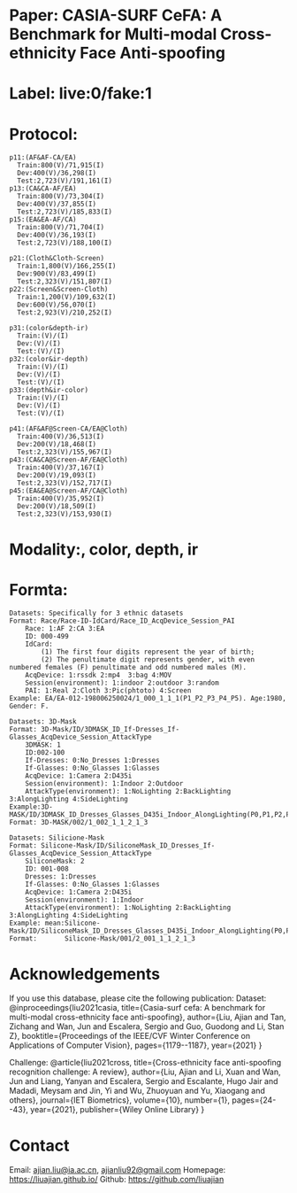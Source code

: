 # Paper: CASIA-SURF CeFA: A Benchmark for Multi-modal Cross-ethnicity Face Anti-spoofing

# Label: live:0/fake:1

# Protocol:
```
p11:(AF&AF-CA/EA)
  Train:800(V)/71,915(I)
  Dev:400(V)/36,298(I)
  Test:2,723(V)/191,161(I)
p13:(CA&CA-AF/EA)
  Train:800(V)/73,304(I)
  Dev:400(V)/37,855(I)
  Test:2,723(V)/185,833(I)
p15:(EA&EA-AF/CA)
  Train:800(V)/71,704(I)
  Dev:400(V)/36,193(I)
  Test:2,723(V)/188,100(I)
  
p21:(Cloth&Cloth-Screen)
  Train:1,800(V)/166,255(I)
  Dev:900(V)/83,499(I)
  Test:2,323(V)/151,807(I)
p22:(Screen&Screen-Cloth)
  Train:1,200(V)/109,632(I)
  Dev:600(V)/56,070(I)
  Test:2,923(V)/210,252(I)

p31:(color&depth-ir)
  Train:(V)/(I)
  Dev:(V)/(I)
  Test:(V)/(I)
p32:(color&ir-depth)
  Train:(V)/(I)
  Dev:(V)/(I)
  Test:(V)/(I)
p33:(depth&ir-color)
  Train:(V)/(I)
  Dev:(V)/(I)
  Test:(V)/(I)

p41:(AF&AF@Screen-CA/EA@Cloth)
  Train:400(V)/36,513(I)
  Dev:200(V)/18,468(I)
  Test:2,323(V)/155,967(I)
p43:(CA&CA@Screen-AF/EA@Cloth)
  Train:400(V)/37,167(I)
  Dev:200(V)/19,093(I)
  Test:2,323(V)/152,717(I)
p45:(EA&EA@Screen-AF/CA@Cloth)
  Train:400(V)/35,952(I)
  Dev:200(V)/18,509(I)
  Test:2,323(V)/153,930(I)
```

# Modality:, color, depth, ir

# Formta:
```
Datasets: Specifically for 3 ethnic datasets
Format: Race/Race-ID-IdCard/Race_ID_AcqDevice_Session_PAI
    Race: 1:AF 2:CA 3:EA
    ID: 000-499
    IdCard: 
        (1) The first four digits represent the year of birth; 
        (2) The penultimate digit represents gender, with even numbered females (F) penultimate and odd numbered males (M).
    AcqDevice: 1:rssdk 2:mp4  3:bag 4:MOV
    Session(environment): 1:indoor 2:outdoor 3:random
    PAI: 1:Real 2:Cloth 3:Pic(phtoto) 4:Screen
Example: EA/EA-012-198006250024/1_000_1_1_1(P1_P2_P3_P4_P5). Age:1980, Gender: F.

Datasets: 3D-Mask
Format: 3D-Mask/ID/3DMASK_ID_If-Dresses_If-Glasses_AcqDevice_Session_AttackType
    3DMASK: 1
    ID:002-100
    If-Dresses: 0:No_Dresses 1:Dresses
    If-Glasses: 0:No_Glasses 1:Glasses
    AcqDevice: 1:Camera 2:D435i
    Session(environment): 1:Indoor 2:Outdoor
    AttackType(environment): 1:NoLighting 2:BackLighting 3:AlongLighting 4:SideLighting
Example:3D-MASK/ID/3DMASK_ID_Dresses_Glasses_D435i_Indoor_AlongLighting(P0,P1,P2,P3,P4,P5,P6)
Format: 3D-MASK/002/1_002_1_1_2_1_3

Datasets: Silicione-Mask
Format: Silicone-Mask/ID/SiliconeMask_ID_Dresses_If-Glasses_AcqDevice_Session_AttackType
    SiliconeMask: 2
    ID: 001-008
    Dresses: 1:Dresses
    If-Glasses: 0:No_Glasses 1:Glasses
    AcqDevice: 1:Camera 2:D435i
    Session(environment): 1:Indoor
    AttackType(environment): 1:NoLighting 2:BackLighting 3:AlongLighting 4:SideLighting
Example: mean:Silicone-Mask/ID/SiliconeMask_ID_Dresses_Glasses_D435i_Indoor_AlongLighting(P0,P1,P2,P3,P4,P5,P6)
Format:       Silicone-Mask/001/2_001_1_1_2_1_3
```

# Acknowledgements
If you use this database, please cite the following publication:
Dataset:
@inproceedings{liu2021casia,
  title={Casia-surf cefa: A benchmark for multi-modal cross-ethnicity face anti-spoofing},
  author={Liu, Ajian and Tan, Zichang and Wan, Jun and Escalera, Sergio and Guo, Guodong and Li, Stan Z},
  booktitle={Proceedings of the IEEE/CVF Winter Conference on Applications of Computer Vision},
  pages={1179--1187},
  year={2021}
}

Challenge:
@article{liu2021cross,
  title={Cross-ethnicity face anti-spoofing recognition challenge: A review},
  author={Liu, Ajian and Li, Xuan and Wan, Jun and Liang, Yanyan and Escalera, Sergio and Escalante, Hugo Jair and Madadi, Meysam and Jin, Yi and Wu, Zhuoyuan and Yu, Xiaogang and others},
  journal={IET Biometrics},
  volume={10},
  number={1},
  pages={24--43},
  year={2021},
  publisher={Wiley Online Library}
}

# Contact
Email: ajian.liu@ia.ac.cn, ajianliu92@gmail.com
Homepage: https://liuajian.github.io/
Github: https://github.com/liuajian


